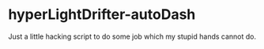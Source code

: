 # hyperLightDrifter-autoDash
Just a little hacking script to do some job which my stupid hands cannot do.
